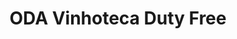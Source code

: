 ---
title: "ODA Vinhoteca Duty Free"
url: /foz-do-iguacu/oda-vinhoteca-duty-free-r-candido-ferreira-vila-yolanda-foz-do-iguacu/
shop: vino
---